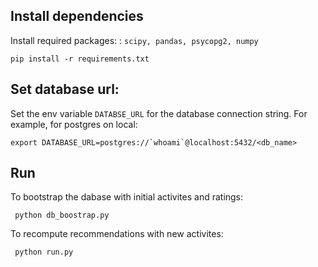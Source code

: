 
## Install dependencies

Install required packages: : `scipy, pandas, psycopg2, numpy`

```pip install -r requirements.txt```

## Set database url:

Set the env variable `DATABSE_URL` for the database connection string. For example, for postgres on local:

```export DATABASE_URL=postgres://`whoami`@localhost:5432/<db_name>```

## Run

To bootstrap the dabase with initial activites and ratings:

``` python db_boostrap.py```

To recompute recommendations with new activites:

``` python run.py```
